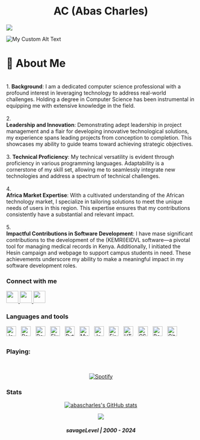 
<h1 align="center">AC (Abas Charles) </h1>

![](https://komarev.com/ghpvc/?username=abascharles&abbreviated=true)


![My Custom Alt Text](https://user-images.githubusercontent.com/90236635/232446433-d5540fa2-fe28-4bb8-b929-cdb51fe61336.gif)

# 💫 About Me
<br>1.	**Background**: I am a dedicated computer science professional with a profound interest in leveraging technology to address real-world challenges. Holding a degree in Computer Science has been instrumental in equipping me with extensive knowledge in the field.<br><br>2.	
**Leadership and Innovation**: Demonstrating adept leadership in project management and a flair for developing innovative technological solutions, my experience spans leading projects from conception to completion. This showcases my ability to guide teams toward achieving strategic objectives.<br><br>3.	**Technical Proficiency**: My technical versatility is evident through proficiency in various programming languages. Adaptability is a cornerstone of my skill set, allowing me to seamlessly integrate new technologies and address a spectrum of technical challenges.<br><br>4.	
**Africa Market Expertise**: With a cultivated understanding of the African technology market, I specialize in tailoring solutions to meet the unique needs of users in this region. This expertise ensures that my contributions consistently have a substantial and relevant impact.<br><br>5.	
**Impactful Contributions in Software Development**: I have mase significant contributions to the development of the (KEMRI)EIDVL software—a pivotal tool for managing medical records in Kenya. Additionally, I initiated the Hesin campaign and webpage to support campus students in need.  These achievements underscore my ability to make a meaningful impact in my software development roles.<br>

### Connect with me

<p align="left"> <a href="https://www.github.com/abascharles" target="_blank" rel="noreferrer"> <picture> <source media="(prefers-color-scheme: dark)" srcset="https://raw.githubusercontent.com/danielcranney/readme-generator/main/public/icons/socials/github-dark.svg" /> <source media="(prefers-color-scheme: light)" srcset="https://raw.githubusercontent.com/danielcranney/readme-generator/main/public/icons/socials/github.svg" /> <img src="https://raw.githubusercontent.com/danielcranney/readme-generator/main/public/icons/socials/github.svg" width="32" height="32" /> </picture> </a> <a href="https://www.linkedin.com/in/abas-charles-91821b282/" target="_blank" rel="noreferrer"> <picture> <source media="(prefers-color-scheme: dark)" srcset="https://raw.githubusercontent.com/danielcranney/readme-generator/main/public/icons/socials/linkedin-dark.svg" /> <source media="(prefers-color-scheme: light)" srcset="https://raw.githubusercontent.com/danielcranney/readme-generator/main/public/icons/socials/linkedin.svg" /> <img src="https://raw.githubusercontent.com/danielcranney/readme-generator/main/public/icons/socials/linkedin.svg" width="32" height="32" /> </picture> </a> <a href="https://www.x.com/@Blackk_Abass" target="_blank" rel="noreferrer"> <picture> <source media="(prefers-color-scheme: dark)" srcset="https://raw.githubusercontent.com/danielcranney/readme-generator/main/public/icons/socials/twitter-dark.svg" /> <source media="(prefers-color-scheme: light)" srcset="https://raw.githubusercontent.com/danielcranney/readme-generator/main/public/icons/socials/twitter.svg" /> <img src="https://raw.githubusercontent.com/danielcranney/readme-generator/main/public/icons/socials/twitter.svg" width="32" height="32" /> </picture> </a></p>



### Languages and tools
<p>
<img align="left" alt="JavaScript" width="26px" src="https://cdn.jsdelivr.net/gh/devicons/devicon/icons/javascript/javascript-original.svg" style="padding-right:10px;" />
<img align="left" alt="React" width="26px" src="https://cdn.jsdelivr.net/gh/devicons/devicon/icons/react/react-original.svg" style="padding-right:10px;" />
<img align="left" alt="Dart" width="26px" src="https://cdn.jsdelivr.net/gh/devicons/devicon/icons/dart/dart-original.svg" style="padding-right:10px;" />
<img align="left" alt="Flutter" width="26px" src="https://cdn.jsdelivr.net/gh/devicons/devicon/icons/flutter/flutter-original.svg" style="padding-right:10px;" />
<img align="left" alt="Python" width="26px" src="https://cdn.jsdelivr.net/gh/devicons/devicon/icons/python/python-original.svg" style="padding-right:10px;" />
<!-- <img align="left" alt="Django" width="26px" src="https://cdn.jsdelivr.net/gh/devicons/devicon/icons/django/django-original.svg" style="padding-right:10px;" /> -->
<img align="left" alt="MySQL" width="26px" src="https://cdn.jsdelivr.net/gh/devicons/devicon/icons/mysql/mysql-original.svg" style="padding-right:10px;" />
<img align="left" alt="Java" width="26px" src="https://cdn.jsdelivr.net/gh/devicons/devicon/icons/java/java-original.svg" style="padding-right:10px;" />
<img align="left" alt="Firebase" width="26px" src="https://cdn.jsdelivr.net/gh/devicons/devicon/icons/firebase/firebase-plain.svg" style="padding-right:10px;" />
<img align="left" alt="HTML" width="26px" src="https://cdn.jsdelivr.net/gh/devicons/devicon/icons/html5/html5-original.svg" style="padding-right:10px;" />
<img align="left" alt="CSS" width="26px" src="https://cdn.jsdelivr.net/gh/devicons/devicon/icons/css3/css3-original.svg" style="padding-right:10px;" />
<img align="left" alt="Bootstrap" width="26px" src="https://cdn.jsdelivr.net/gh/devicons/devicon/icons/bootstrap/bootstrap-original.svg" style="padding-right:10px;" />
<img align="left" alt="Git" width="26px" src="https://cdn.jsdelivr.net/gh/devicons/devicon/icons/git/git-original.svg" style="padding-right:10px;" />

</p><br> <br>


### Playing:

&nbsp;<div align="center">
  [![Spotify](https://novatorem-nine-navy.vercel.app/api/spotify?background_color=0d1117&border_color=ffffff)](https://open.spotify.com/user/holla)
</div>



### Stats
<p align="center">
<a href="http://www.github.com/abascharles"><img src="https://github-readme-stats.vercel.app/api?username=abascharles&show_icons=true&hide=&count_private=true&title_color=0891b2&text_color=ffffff&icon_color=0891b2&bg_color=1c1917&hide_border=true&show_icons=true" alt="abascharles's GitHub stats" /></a>
</p>

<p align="center">
<a href="http://www.github.com/abascharles"><img src="https://github-readme-streak-stats.herokuapp.com/?user=abascharles&stroke=ffffff&background=1c1917&ring=0891b2&fire=0891b2&currStreakNum=ffffff&currStreakLabel=0891b2&sideNums=ffffff&sideLabels=ffffff&dates=ffffff&hide_border=true" /></a>
</p>


<h5 align="center">
savageLevel | 2000 - 2024
</h5>
